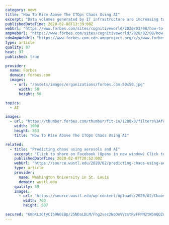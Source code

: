 ```yaml
---
category: news
title: "How To Rise Above The ITOps Chaos Using AI"
excerpt: "Data volumes generated by IT infrastructure are increasing two-to-three-fold every year. This combined with shrinking IT operations budgets is a clear recipe for disaster. Infusing AI into enterprise ITOps (known as AIOps) can help solve the above problem by identifying root causes near real-time."
publishedDateTime: 2020-02-08T13:39:00Z
webUrl: "https://www.forbes.com/sites/cognitiveworld/2020/02/08/how-to-rise-above-the-itops-chaos-using-ai/"
ampWebUrl: "https://www.forbes.com/sites/cognitiveworld/2020/02/08/how-to-rise-above-the-itops-chaos-using-ai/amp/"
cdnAmpWebUrl: "https://www-forbes-com.cdn.ampproject.org/c/s/www.forbes.com/sites/cognitiveworld/2020/02/08/how-to-rise-above-the-itops-chaos-using-ai/amp/"
type: article
quality: 87
heat: 97
published: true

provider:
  name: Forbes
  domain: forbes.com
  images:
    - url: "/assets/images/organizations/forbes.com-50x50.jpg"
      width: 50
      height: 50

topics:
  - AI

images:
  - url: "https://thumbor.forbes.com/thumbor/fit-in/1200x0/filters%3Aformat%28jpg%29/https%3A%2F%2Fspecials-images.forbesimg.com%2Fimageserve%2F5e3da204f133f400076beb5a%2F0x0.jpg%3FcropX1%3D0%26cropX2%3D1000%26cropY1%3D0%26cropY2%3D563"
    width: 1000
    height: 563
    title: "How To Rise Above The ITOps Chaos Using AI"

related:
  - title: "Predicting chaos using aerosols and AI"
    excerpt: "Click to share on Facebook (Opens in new window) Click to share on Twitter (Opens in new window ... methods and determined that the generative adversarial network produced the most accurate outcomes. This kind of AI is first fed information about a real-world process, then, based on that data, it creates a simulation of that process."
    publishedDateTime: 2020-02-07T20:52:00Z
    webUrl: "https://source.wustl.edu/2020/02/predicting-chaos-using-aerosols-and-ai/"
    type: article
    provider:
      name: Washington University in St. Louis
      domain: wustl.edu
    quality: 39
    images:
      - url: "https://source.wustl.edu/wp-content/uploads/2020/02/ChaosFeature.jpg"
        width: 760
        height: 507

secured: "KmbKLz6tyCIb9N0EBp/25NDaLDLM/Fhg2vec2NoOeVVzstRvFFPM2tW5mQQZnX58P9fmZvu9UiYjid7niYvpA36oABgLJ48pCqHyIv+FUFiPxNJ79RtIFSfhfF8NTkV+ZiuwofbmiMcx+QMyfAAe3q9i1o1PvhMmUSRZGNV8W6tIALxiU8eDmh55g6FQsiF5DoodsuOu6JITyG0DZWKSF97BZM+OC4EHu3XL8AMI84LqFAp/usolZq2cFgkHjGgvSfyPybdiVwN/xEV3/Blg8DbDoeZ1vkl2fiK3vCv6rEspt5hiitnmj3SAHmI8ey+d;KaWWY4GAEFdEFOkP5atEpg=="
---
```


